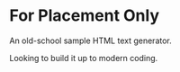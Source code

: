 For Placement Only
==================
An old-school sample HTML text generator. 

Looking to build it up to modern coding.

